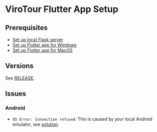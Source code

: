 # ViroTour Flutter App Setup

## Prerequisites

- [Set up local Flask server](../virotour_local/README.md)
- [Set up Flutter app for Windows](./docs/windows_setup.md)
- [Set up Flutter app for MacOS](./docs/macos_setup.md)

## Versions
See [RELEASE](./docs/RELEASE.md).

## Issues

### Android
- `OS Error: Connection refused`: This is caused by your local Android emulator, see [solution](./docs/android_issues.md#socketexception-os-error-connection-refused).
